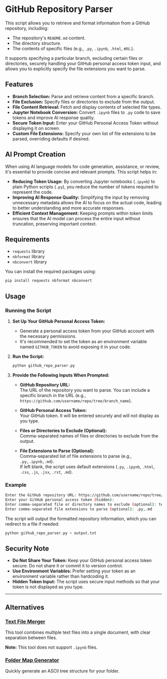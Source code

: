 # GitHub Repository Parser

This script allows you to retrieve and format information from a GitHub repository, including:

- The repository's `README.md` content.
- The directory structure.
- The contents of specific files (e.g., `.py`, `.ipynb`, `.html`, etc.).

It supports specifying a particular branch, excluding certain files or directories, securely handling your GitHub personal access token input, and allows you to explicitly specify the file extensions you want to parse.

## Features

- **Branch Selection:** Parse and retrieve content from a specific branch.
- **File Exclusion:** Specify files or directories to exclude from the output.
- **File Content Retrieval:** Fetch and display contents of selected file types.
- **Jupyter Notebook Conversion:** Convert `.ipynb` files to `.py` code to save tokens and improve AI response quality.
- **Secure Token Input:** Enter your GitHub Personal Access Token without displaying it on screen.
- **Custom File Extensions:** Specify your own list of file extensions to be parsed, overriding defaults if desired.

## AI Prompt Creation

When using AI language models for code generation, assistance, or review, it's essential to provide concise and relevant prompts. This script helps in:

- **Reducing Token Usage:** By converting Jupyter notebooks (`.ipynb`) to plain Python scripts (`.py`), you reduce the number of tokens required to represent the code.
- **Improving AI Response Quality:** Simplifying the input by removing unnecessary metadata allows the AI to focus on the actual code, leading to better understanding and more accurate responses.
- **Efficient Context Management:** Keeping prompts within token limits ensures that the AI model can process the entire input without truncation, preserving important context.

## Requirements

- `requests` library
- `nbformat` library
- `nbconvert` library

You can install the required packages using:

```bash
pip install requests nbformat nbconvert
```

## Usage

### Running the Script

1. **Set Up Your GitHub Personal Access Token:**

   - Generate a personal access token from your GitHub account with the necessary permissions.
   - It's recommended to set the token as an environment variable named `GITHUB_TOKEN` to avoid exposing it in your code.

2. **Run the Script:**

   ```bash
   python github_repo_parser.py
   ```

3. **Provide the Following Inputs When Prompted:**

   - **GitHub Repository URL:**  
     The URL of the repository you want to parse. You can include a specific branch in the URL (e.g., `https://github.com/username/repo/tree/branch_name`).

   - **GitHub Personal Access Token:**  
     Your GitHub token. It will be entered securely and will not display as you type.

   - **Files or Directories to Exclude (Optional):**  
     Comma-separated names of files or directories to exclude from the output.

   - **File Extensions to Parse (Optional):**  
     Comma-separated list of file extensions to parse (e.g., `.py,.ipynb,.md`).  
     If left blank, the script uses default extensions (`.py`, `.ipynb`, `.html`, `.css`, `.js`, `.jsx`, `.rst`, `.md`).

### Example

```bash
Enter the GitHub repository URL: https://github.com/username/repo/tree/branch_name
Enter your GitHub personal access token (hidden):
Enter comma-separated file or directory names to exclude (optional): test.ipynb, docs/
Enter comma-separated file extensions to parse (optional): .py,.md
```

The script will output the formatted repository information, which you can redirect to a file if needed:

```bash
python github_repo_parser.py > output.txt
```

## Security Note

- **Do Not Share Your Token:** Keep your GitHub personal access token secure. Do not share it or commit it to version control.
- **Use Environment Variables:** Prefer setting your token as an environment variable rather than hardcoding it.
- **Hidden Token Input:** The script uses secure input methods so that your token is not displayed as you type.

---

## Alternatives

### [Text File Merger](https://shir-man.com/txt-merge/)

This tool combines multiple text files into a single document, with clear separation between files.

**Note:** This tool does not support `.ipynb` files.

### [Folder Map Generator](https://shir-man.com/generate-tree/)

Quickly generate an ASCII tree structure for your folder.
